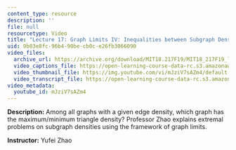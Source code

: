 ```yaml
---
content_type: resource
description: ''
file: null
resourcetype: Video
title: "Lecture 17: Graph Limits IV: Inequalities between Subgraph Densities \t"
uid: 9b03e8fc-96b4-90be-cb0c-e26fb3066090
video_files:
  archive_url: https://archive.org/download/MIT18.217F19/MIT18_217F19_lec17_300k.mp4
  video_captions_file: https://open-learning-course-data-rc.s3.amazonaws.com/18-217-graph-theory-and-additive-combinatorics-fall-2019/5052a79c0bd250dab2b5d8b790edb59e_mJziV7sAZm4.vtt
  video_thumbnail_file: https://img.youtube.com/vi/mJziV7sAZm4/default.jpg
  video_transcript_file: https://open-learning-course-data-rc.s3.amazonaws.com/18-217-graph-theory-and-additive-combinatorics-fall-2019/cb7a6854f8c5a53aed67d36bee84b708_mJziV7sAZm4.pdf
video_metadata:
  youtube_id: mJziV7sAZm4
---
```


**Description:** Among all graphs with a given edge density, which graph has the maximum/minimum triangle density? Professor Zhao explains extremal problems on subgraph densities using the framework of graph limits.

**Instructor:** Yufei Zhao
